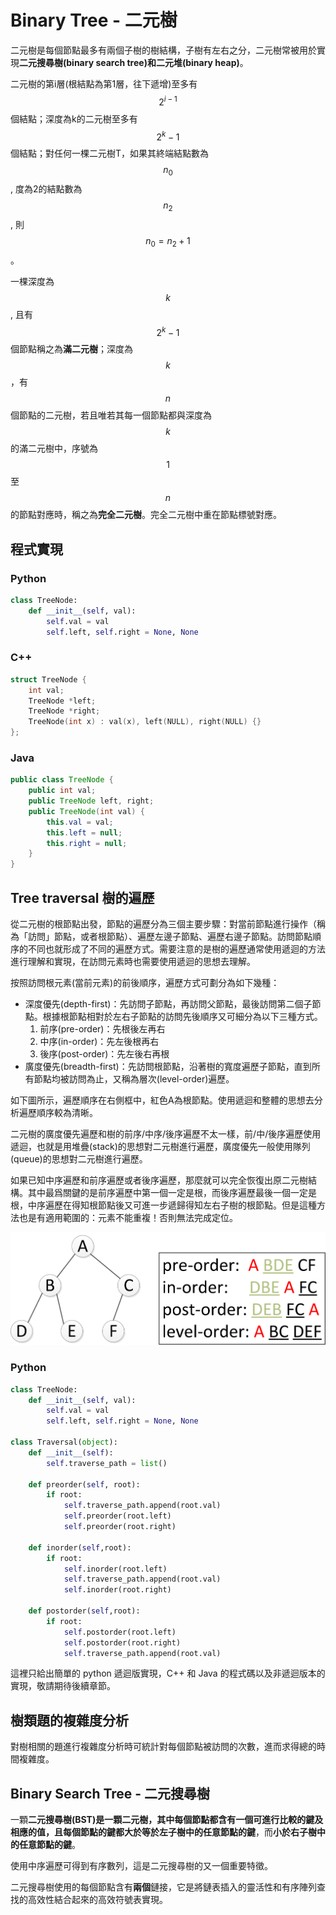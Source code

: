 # Binary Tree - 二元樹

二元樹是每個節點最多有兩個子樹的樹結構，子樹有左右之分，二元樹常被用於實現**二元搜尋樹(binary search tree)**和**二元堆(binary heap)**。

二元樹的第i層(根結點為第1層，往下遞增)至多有 $$2^{i-1}$$ 個結點；深度為k的二元樹至多有 $$2^k-1$$ 個結點；對任何一棵二元樹T，如果其終端結點數為 $$n_0$$, 度為2的結點數為 $$n_2$$, 則 $$n_0=n_2+1$$。

一棵深度為 $$k$$, 且有 $$2^k-1$$ 個節點稱之為**滿二元樹**；深度為 $$k $$，有 $$n$$ 個節點的二元樹，若且唯若其每一個節點都與深度為 $$k$$ 的滿二元樹中，序號為 $$1$$ 至 $$n$$ 的節點對應時，稱之為**完全二元樹**。完全二元樹中重在節點標號對應。

## 程式實現

### Python
```python
class TreeNode:
    def __init__(self, val):
        self.val = val
        self.left, self.right = None, None
```

### C++
```c++
struct TreeNode {
    int val;
    TreeNode *left;
    TreeNode *right;
    TreeNode(int x) : val(x), left(NULL), right(NULL) {}
};
```

### Java
```java
public class TreeNode {
    public int val;
    public TreeNode left, right;
    public TreeNode(int val) {
        this.val = val;
        this.left = null;
        this.right = null;
    }
}
```

## Tree traversal 樹的遍歷

從二元樹的根節點出發，節點的遍歷分為三個主要步驟：對當前節點進行操作（稱為「訪問」節點，或者根節點）、遍歷左邊子節點、遍歷右邊子節點。訪問節點順序的不同也就形成了不同的遍歷方式。需要注意的是樹的遍歷通常使用遞迴的方法進行理解和實現，在訪問元素時也需要使用遞迴的思想去理解。

按照訪問根元素(當前元素)的前後順序，遍歷方式可劃分為如下幾種：

- 深度優先(depth-first)：先訪問子節點，再訪問父節點，最後訪問第二個子節點。根據根節點相對於左右子節點的訪問先後順序又可細分為以下三種方式。
    1. 前序(pre-order)：先根後左再右
    2. 中序(in-order)：先左後根再右
    3. 後序(post-order)：先左後右再根
- 廣度優先(breadth-first)：先訪問根節點，沿著樹的寬度遍歷子節點，直到所有節點均被訪問為止，又稱為層次(level-order)遍歷。

如下圖所示，遍歷順序在右側框中，紅色A為根節點。使用遞迴和整體的思想去分析遍歷順序較為清晰。

二元樹的廣度優先遍歷和樹的前序/中序/後序遍歷不太一樣，前/中/後序遍歷使用遞迴，也就是用堆疊(stack)的思想對二元樹進行遍歷，廣度優先一般使用隊列(queue)的思想對二元樹進行遍歷。

如果已知中序遍歷和前序遍歷或者後序遍歷，那麼就可以完全恢復出原二元樹結構。其中最爲關鍵的是前序遍歷中第一個一定是根，而後序遍歷最後一個一定是根，中序遍歷在得知根節點後又可進一步遞歸得知左右子樹的根節點。但是這種方法也是有適用範圍的：元素不能重複！否則無法完成定位。

![Binary Tree Traversal](../../shared-files/images/binary_tree_traversal.png)

### Python

```python
class TreeNode:
    def __init__(self, val):
        self.val = val
        self.left, self.right = None, None

class Traversal(object):
    def __init__(self):
        self.traverse_path = list()

    def preorder(self, root):
        if root:
            self.traverse_path.append(root.val)
            self.preorder(root.left)
            self.preorder(root.right)

    def inorder(self,root):
        if root:
            self.inorder(root.left)
            self.traverse_path.append(root.val)
            self.inorder(root.right)

    def postorder(self,root):
        if root:
            self.postorder(root.left)
            self.postorder(root.right)
            self.traverse_path.append(root.val)

```

這裡只給出簡單的 python 遞迴版實現，C++ 和 Java 的程式碼以及非遞迴版本的實現，敬請期待後續章節。 

## 樹類題的複雜度分析

對樹相關的題進行複雜度分析時可統計對每個節點被訪問的次數，進而求得總的時間複雜度。


## Binary Search Tree - 二元搜尋樹

一顆**二元搜尋樹(BST)**是一顆二元樹，其中每個節點都含有一個可進行比較的鍵及相應的值，且每個節點的鍵都**大於等於左子樹中的任意節點的鍵**，而**小於右子樹中的任意節點的鍵**。

使用中序遍歷可得到有序數列，這是二元搜尋樹的又一個重要特徵。

二元搜尋樹使用的每個節點含有**兩個**鏈接，它是將鏈表插入的靈活性和有序陣列查找的高效性結合起來的高效符號表實現。
